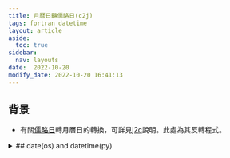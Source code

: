```yaml
---
title: 月曆日轉儒略日(c2j)
tags: fortran datetime
layout: article
aside:
  toc: true
sidebar:
  nav: layouts
date:  2022-10-20
modify_date: 2022-10-20 16:41:13
---
```

## 背景
- 有關[儒略日][儒略日]轉月曆日的轉換，可詳見[j2c][j2c]說明。此處為其反轉程式。


<details><summary>
## date(os) and datetime(py)</summary>
<p>
- 不論是bash或者是python的datetime，都有`+%j`格式，可以輸出成[julian day][儒略日]。設若輸入月曆日值為`$ymd`(+%Y%m%d)

### bash
- date指令：`yyyyjjj=$( date -d "$ymd" +%Y%j)`
- 一般linux的date指令似乎會自行辨識輸入的日期格式(不含小時)
  - 至少可以自動辨識+%Y%m%d及+%Y-%m-%d等2種。
  - 不必(也不能)指定輸入格式。
- 如需此二者以外格式之輸入、或含有小時之日期
  - 使用+%c(locale datetime)格式，如Thu Mar 3 23:05:25 2005
  - 參考[任意格式時間的讀取](https://sinotec2.github.io/Focus-on-Air-Quality/wind_models/GFS/1.eath_gfs/#任意格式時間的讀取)。

### macOS
- date指令：`yyyyjjj=$( date -j -f "%Y%m%d" $ymd +%Y%j)`
- 輸入時間格式可以用-f 來指定

### python datetime指令
- str**p**time
  - **p**oint(ex**p**ort) the character string to datetime object
  - `ymd_dt=datetime.datetime.strptime(ymd,'%Y%m%d')`
- str**f**time
  - create **f**ormatted string **f**rom datetime
  - `yj=ymd_dt.strftime('%Y%j')`   

</detail>
## fortran程式碼(cal2jul.f)
- 此副程式剪裁自UAM及CAMx程式系統，現已不再更新。如在fortran程式內需進行日期的轉換可參考使用。

```fortran
C$ cat ~/bin/cal2jul.f
        character A100*100
        call getarg(1,A100)
        read(A100,*)jjj
        call juldate(jjj)
        write(*,'(I7)')2000000+jjj
        stop
        end

        subroutine caldate(idate)
c
c-----CAMx v4.01 030625
c
c     CALDATE converts date from Julian (YYJJJ) format to calender
c     (YYMMDD) format
c
c     Copyright 1996, 1997, 1998, 1999, 2000, 2001, 2002, 2003
c     ENVIRON International Corporation
c
c     Modifications:
c        none
c
c     Input arguments:
c        idate               julian date (YYJJJ)
c
c     Output arguments:
c        idate               calender date (YYMMDD)
c
c     Routines Called:
c        none
c
c     Called by:
c        AREAPREP
c        BNDPREP
c        CNCPREP
c        DRYDEP
c        PIGPREP
c        RDPTHDR
c        READZP
c        STARTUP
c
      dimension nday(12)
      data nday/31,28,31,30,31,30,31,31,30,31,30,31/
c
c-----Entry point
c
c-----If it is already in calender date, return
c
      if (idate.gt.100000) goto 9999
      iyear = idate/1000
      jday = idate - iyear*1000
c
      nday(2) = 28
      if (mod(iyear,4).eq.0) nday(2) = 29
      mday = 0
      do 10 imonth = 1,12
        mday = mday + nday(imonth)
        if (mday.ge.jday) go to 20
 10   continue
 20   iday = jday - (mday - nday(imonth))
      idate = iyear*10000 + imonth*100 + iday
c
 9999 return
      end
c-------------------------------------------------------------
      subroutine juldate(idate)
      dimension nday(12)
      data nday/31,28,31,30,31,30,31,31,30,31,30,31/
c
c-----Entry point
c
      iyear = idate/10000
      imonth = (idate - iyear*10000)/100
      iday = idate - iyear*10000 - imonth*100
      nday(2) = 28
      if (mod(iyear,4).eq.0) nday(2) = 29

      IF(IDAY.GT.NDAY(IMONTH).OR.IDAY.LE.0) THEN
        IDATE=-1
        RETURN
      ENDIF
c
      mday = 0
      do 10 n = 1,imonth-1
        mday = mday + nday(n)
 10   continue
      jday = mday + iday
      idate = iyear*1000 + jday
c
      return
      end
```

[expand]
Long content here
and here
...
[/expand]

[j2c]: <https://sinotec2.github.io/Focus-on-Air-Quality/utilities/DateTime/j2c/> "Julian Day to Calendar Day(j2c)"
[儒略日]: <https://en.wikipedia.org/wiki/Julian_day> "儒略日是在儒略週期內以連續的日數計算時間的計時法，主要是天文學家在使用。 儒略日數的計算是從格林威治標準時間的中午開始，包含一個整天的時間，起點的時間回溯至儒略曆的西元前4713年1月1日中午12點，這個日期是三種多年週期的共同起點，且是歷史上最接近現代的一個起點。 維基百科"
